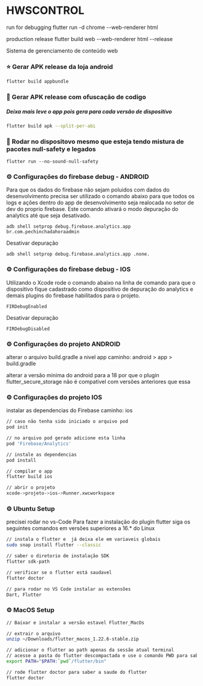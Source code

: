 # HWSCONTROL

run for debugging
flutter run -d chrome --web-renderer html

production release
flutter build web --web-renderer html --release

Sistema de gerenciamento de conteúdo web



### :star: Gerar APK release da loja android

```sh
flutter build appbundle
```

### :star2: Gerar APK release com ofuscação de codigo
##### Deixa mais leve o app pois gera para cada versão de dispositivo

```sh
flutter build apk --split-per-abi
```

### :star2: Rodar no dispositovo mesmo que esteja tendo mistura de pacotes null-safety e legados
```
flutter run --no-sound-null-safety
``` 

### :gear: Configurações do firebase debug - ANDROID
Para que os dados do firebase não sejam poluidos com dados do desenvolvimento precisa ser utilizado o comando abaixo para que todos os logs e ações dentro do app de desenvolvimento seja realocada no setor de dev do proprio firebase. Este comando ativará o modo depuração do analytics até que seja desativado.

```
adb shell setprop debug.firebase.analytics.app br.com.pechinchadahoraadmin
```

Desativar depuração

```
adb shell setprop debug.firebase.analytics.app .none.
```

### :gear: Configurações do firebase debug - IOS
Utilizando o Xcode rode o comando abaixo na linha de comando para que o dispositivo fique cadastrado como dispositivo de depuração do analytics e demais plugins do firebase habilitados para o projeto.

```
FIRDebugEnabled
```

Desativar depuração

```
FIRDebugDisabled
```



### :gear: Configurações do projeto ANDROID
alterar o arquivo build.gradle a nivel app
caminho: android > app > build.gradle

alterar a versão minima do android para a 18 por que o plugin flutter_secure_storage não é compativel com versões anteriores que essa

### :gear: Configurações do projeto IOS
instalar as dependencias do Firebase
caminho: ios

```sh
// caso não tenha sido iniciado o arquivo pod
pod init

// no arquivo pod gerado adicione esta linha
pod 'Firebase/Analytics'

// instale as dependencias
pod install

// compilar o app
flutter build ios

// abrir o projeto
xcode->projeto->ios->Runner.xwcworkspace
```

### :gear: Ubuntu Setup

precisei rodar no vs-Code
Para fazer a instalação do plugin flutter siga os seguintes comandos em versões superiores a 16.* do Linux

```sh
// instala o flutter e  já deixa ele em variaveis globais
sudo snap install flutter --classic

// saber o diretorio de instalação SDK
flutter sdk-path

// verificar se o flutter está saudavel
flutter doctor

// para rodar no VS Code instalar as extensões
Dart, Flutter
```

### :gear: MacOS Setup

```sh
// Baixar e instalar a versão estavel Flutter_MacOs

// extrair o arquivo 
unzip ~/Downloads/flutter_macos_1.22.6-stable.zip

// adicionar o flutter ao path apenas da sessão atual terminal
// acesse a pasta do flutter descompactada e use o comando PWD para saber o caminho completo da pasta
export PATH="$PATH:`pwd`/flutter/bin"

// rode flutter doctor para saber a saude do flutter
flutter doctor
```

